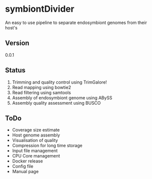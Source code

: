 # symbiontDivider
An easy to use pipeline to separate endosymbiont genomes from their host's

## Version

0.0.1

## Status

1. Trimming and quality control using TrimGalore!
2. Read mapping using bowtie2
3. Read filtering using samtools
4. Assembly of endosymbiont genome using ABySS
5. Assembly quality assessment using BUSCO


## ToDo

- Coverage size estimate
- Host genome assembly
- Visualisation of quality
- Compression for long time storage
- Input file management
- CPU Core management
- Docker release
- Config file
- Manual page

